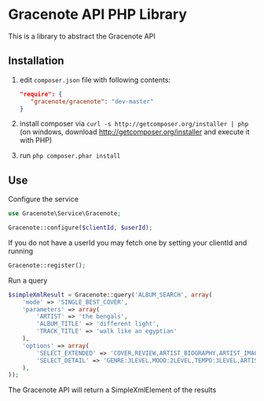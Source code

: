 Gracenote API PHP Library
=====================
This is a library to abstract the Gracenote API 

Installation
------------
  1. edit `composer.json` file with following contents:

     ```json
     "require": {
        "gracenote/gracenote": "dev-master"
     }
     ```
  2. install composer via `curl -s http://getcomposer.org/installer | php` (on windows, download
     http://getcomposer.org/installer and execute it with PHP)
  3. run `php composer.phar install`

Use
---
Configure the service
```php
use Gracenote\Service\Gracenote;

Gracenote::configure($clientId, $userId);
```

If you do not have a userId you may fetch one by setting your clientId and running
```php
Gracenote::register();
```

Run a query
```php
$simpleXmlResult = Gracenote::query('ALBUM_SEARCH', array(
    'mode' => 'SINGLE_BEST_COVER',
    'parameters' => array(
        'ARTIST' => 'the bengals',
        'ALBUM_TITLE' => 'different light',
        'TRACK_TITLE' => 'walk like an egyptian'
    ),
    'options' => array(
        'SELECT_EXTENDED' => 'COVER,REVIEW,ARTIST_BIOGRAPHY,ARTIST_IMAGE,ARTIST_OET,MOOD,TEMPO',
        'SELECT_DETAIL' => 'GENRE:3LEVEL,MOOD:2LEVEL,TEMPO:3LEVEL,ARTIST_ORIGIN:4LEVEL,ARTIST_ERA:2LEVEL,ARTIST_TYPE:2LEVEL',
    ),
));
```

The Gracenote API will return a SimpleXmlElement of the results
